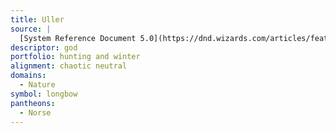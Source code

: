 ```yaml
---
title: Uller
source: |
  [System Reference Document 5.0](https://dnd.wizards.com/articles/features/systems-reference-document-srd)
descriptor: god
portfolio: hunting and winter
alignment: chaotic neutral
domains:
  - Nature
symbol: longbow
pantheons:
  - Norse
---
```

